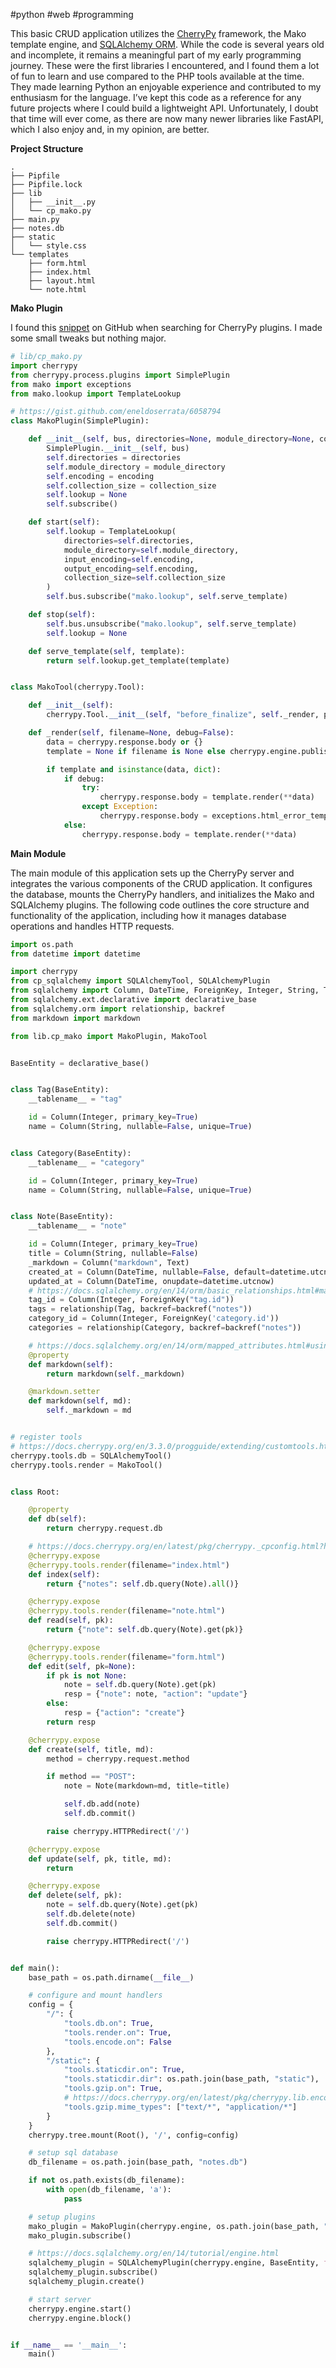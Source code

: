 #python #web #programming

This basic CRUD application utilizes the [CherryPy](https://cherrypy.org/) framework, the Mako template engine, and [SQLAlchemy ORM](https://www.sqlalchemy.org/). While the code is several years old and incomplete, it remains a meaningful part of my early programming journey. These were the first libraries I encountered, and I found them a lot of fun to learn and use compared to the PHP tools available at the time. They made learning Python an enjoyable experience and contributed to my enthusiasm for the language. I’ve kept this code as a reference for any future projects where I could build a lightweight API. Unfortunately, I doubt that time will ever come, as there are now many newer libraries like FastAPI, which I also enjoy and, in my opinion, are better.

__Project Structure__

```shell
.
├── Pipfile
├── Pipfile.lock
├── lib
│   ├── __init__.py
│   └── cp_mako.py
├── main.py
├── notes.db
├── static
│   └── style.css
└── templates
    ├── form.html
    ├── index.html
    ├── layout.html
    └── note.html
```

__Mako Plugin__

I found this [snippet](https://gist.github.com/eneldoserrata/6058794) on GitHub when searching for CherryPy plugins. I made some small tweaks but nothing major.

```python
# lib/cp_mako.py
import cherrypy
from cherrypy.process.plugins import SimplePlugin
from mako import exceptions
from mako.lookup import TemplateLookup

# https://gist.github.com/eneldoserrata/6058794
class MakoPlugin(SimplePlugin):

    def __init__(self, bus, directories=None, module_directory=None, collection_size=50, encoding="utf-8"):
        SimplePlugin.__init__(self, bus)
        self.directories = directories
        self.module_directory = module_directory
        self.encoding = encoding
        self.collection_size = collection_size
        self.lookup = None
        self.subscribe()

    def start(self):
        self.lookup = TemplateLookup(
            directories=self.directories,
            module_directory=self.module_directory,
            input_encoding=self.encoding,
            output_encoding=self.encoding,
            collection_size=self.collection_size
        )
        self.bus.subscribe("mako.lookup", self.serve_template)

    def stop(self):
        self.bus.unsubscribe("mako.lookup", self.serve_template)
        self.lookup = None

    def serve_template(self, template):
        return self.lookup.get_template(template)


class MakoTool(cherrypy.Tool):

    def __init__(self):
        cherrypy.Tool.__init__(self, "before_finalize", self._render, priority=30)

    def _render(self, filename=None, debug=False):
        data = cherrypy.response.body or {}
        template = None if filename is None else cherrypy.engine.publish("mako.lookup", filename).pop()

        if template and isinstance(data, dict):
            if debug:
                try:
                    cherrypy.response.body = template.render(**data)
                except Exception:
                    cherrypy.response.body = exceptions.html_error_template().render()
            else:
                cherrypy.response.body = template.render(**data)

```


__Main Module__

The main module of this application sets up the CherryPy server and integrates the various components of the CRUD application. It configures the database, mounts the CherryPy handlers, and initializes the Mako and SQLAlchemy plugins. The following code outlines the core structure and functionality of the application, including how it manages database operations and handles HTTP requests.

```python
import os.path
from datetime import datetime

import cherrypy
from cp_sqlalchemy import SQLAlchemyTool, SQLAlchemyPlugin
from sqlalchemy import Column, DateTime, ForeignKey, Integer, String, Text
from sqlalchemy.ext.declarative import declarative_base
from sqlalchemy.orm import relationship, backref
from markdown import markdown

from lib.cp_mako import MakoPlugin, MakoTool


BaseEntity = declarative_base()


class Tag(BaseEntity):
    __tablename__ = "tag"

    id = Column(Integer, primary_key=True)
    name = Column(String, nullable=False, unique=True)


class Category(BaseEntity):
    __tablename__ = "category"

    id = Column(Integer, primary_key=True)
    name = Column(String, nullable=False, unique=True)


class Note(BaseEntity):
    __tablename__ = "note"

    id = Column(Integer, primary_key=True)
    title = Column(String, nullable=False)
    _markdown = Column("markdown", Text)
    created_at = Column(DateTime, nullable=False, default=datetime.utcnow)
    updated_at = Column(DateTime, onupdate=datetime.utcnow)
    # https://docs.sqlalchemy.org/en/14/orm/basic_relationships.html#many-to-many
    tag_id = Column(Integer, ForeignKey("tag.id"))
    tags = relationship(Tag, backref=backref("notes"))
    category_id = Column(Integer, ForeignKey('category.id'))
    categories = relationship(Category, backref=backref("notes"))

    # https://docs.sqlalchemy.org/en/14/orm/mapped_attributes.html#using-descriptors-and-hybrids
    @property
    def markdown(self):
        return markdown(self._markdown)

    @markdown.setter
    def markdown(self, md):
        self._markdown = md


# register tools
# https://docs.cherrypy.org/en/3.3.0/progguide/extending/customtools.html
cherrypy.tools.db = SQLAlchemyTool()
cherrypy.tools.render = MakoTool()


class Root:

    @property
    def db(self):
        return cherrypy.request.db

    # https://docs.cherrypy.org/en/latest/pkg/cherrypy._cpconfig.html?highlight=%40cherrypy.config#declaration
    @cherrypy.expose
    @cherrypy.tools.render(filename="index.html")
    def index(self):
        return {"notes": self.db.query(Note).all()}

    @cherrypy.expose
    @cherrypy.tools.render(filename="note.html")
    def read(self, pk):
        return {"note": self.db.query(Note).get(pk)}

    @cherrypy.expose
    @cherrypy.tools.render(filename="form.html")
    def edit(self, pk=None):
        if pk is not None:
            note = self.db.query(Note).get(pk)
            resp = {"note": note, "action": "update"}
        else:
            resp = {"action": "create"}
        return resp

    @cherrypy.expose
    def create(self, title, md):
        method = cherrypy.request.method

        if method == "POST":
            note = Note(markdown=md, title=title)

            self.db.add(note)
            self.db.commit()

        raise cherrypy.HTTPRedirect('/')

    @cherrypy.expose
    def update(self, pk, title, md):
        return

    @cherrypy.expose
    def delete(self, pk):
        note = self.db.query(Note).get(pk)
        self.db.delete(note)
        self.db.commit()

        raise cherrypy.HTTPRedirect('/')


def main():
    base_path = os.path.dirname(__file__)

    # configure and mount handlers
    config = {
        "/": {
            "tools.db.on": True,
            "tools.render.on": True,
            "tools.encode.on": False
        },
        "/static": {
            "tools.staticdir.on": True,
            "tools.staticdir.dir": os.path.join(base_path, "static"),
            "tools.gzip.on": True,
            # https://docs.cherrypy.org/en/latest/pkg/cherrypy.lib.encoding.html?highlight=tools.gzip.mime_types#cherrypy.lib.encoding.gzip
            "tools.gzip.mime_types": ["text/*", "application/*"]
        }
    }
    cherrypy.tree.mount(Root(), '/', config=config)

    # setup sql database
    db_filename = os.path.join(base_path, "notes.db")

    if not os.path.exists(db_filename):
        with open(db_filename, 'a'):
            pass

    # setup plugins
    mako_plugin = MakoPlugin(cherrypy.engine, os.path.join(base_path, "templates"))
    mako_plugin.subscribe()

    # https://docs.sqlalchemy.org/en/14/tutorial/engine.html
    sqlalchemy_plugin = SQLAlchemyPlugin(cherrypy.engine, BaseEntity, f"sqlite+pysqlite:///{db_filename}", echo=True)
    sqlalchemy_plugin.subscribe()
    sqlalchemy_plugin.create()

    # start server
    cherrypy.engine.start()
    cherrypy.engine.block()


if __name__ == '__main__':
    main()
```